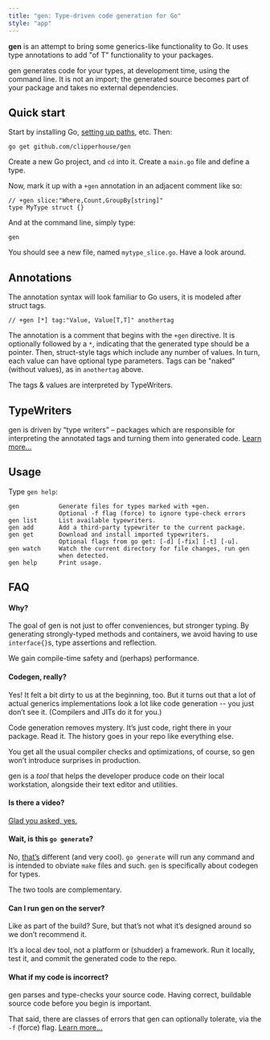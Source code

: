 ```yaml
---
title: "gen: Type-driven code generation for Go"
style: "app"
---
```


**gen** is an attempt to bring some generics-like functionality to Go. It uses type annotations to add "of T" functionality to your packages.

gen generates code for your types, at development time, using the command line. It is not an import; the generated source becomes part of your package and takes no external dependencies.

## Quick start

Start by installing Go, [setting up paths](http://golang.org/doc/code.html), etc. Then:

	go get github.com/clipperhouse/gen

Create a new Go project, and `cd` into it. Create a `main.go` file and define a type.

Now, mark it up with a `+gen` annotation in an adjacent comment like so:

	// +gen slice:"Where,Count,GroupBy[string]"
	type MyType struct {}

And at the command line, simply type:

	gen

You should see a new file, named `mytype_slice.go`. Have a look around.

## Annotations

The annotation syntax will look familiar to Go users, it is modeled after struct tags.

	// +gen [*] tag:"Value, Value[T,T]" anothertag

The annotation is a comment that begins with the `+gen` directive. It is optionally followed by a `*`, indicating that the generated type should be a pointer. Then, struct-style tags which include any number of values. In turn, each value can have optional type parameters. Tags can be "naked" (without values), as in `anothertag` above.

The tags & values are interpreted by TypeWriters.

## TypeWriters

gen is driven by “type writers” – packages which are responsible for interpreting the annotated tags and turning them into generated code. [Learn more...](/gen/typewriters/)

## Usage

Type `gen help`:

	gen           Generate files for types marked with +gen.
	              Optional -f flag (force) to ignore type-check errors
	gen list      List available typewriters.
	gen add       Add a third-party typewriter to the current package.
	gen get       Download and install imported typewriters. 
	              Optional flags from go get: [-d] [-fix] [-t] [-u].
	gen watch     Watch the current directory for file changes, run gen
	              when detected. 
	gen help      Print usage.

## FAQ

#### Why?

The goal of gen is not just to offer conveniences, but stronger typing. By generating strongly-typed methods and containers, we avoid having to use `interface{}`s, type assertions and reflection.

We gain compile-time safety and (perhaps) performance.

#### Codegen, really?

Yes! It felt a bit dirty to us at the beginning, too. But it turns out that a lot of actual generics implementations look a lot like code generation -- you just don’t see it. (Compilers and JITs do it for you.)

Code generation removes mystery. It’s just code, right there in your package. Read it. The history goes in your repo like everything else.

You get all the usual compiler checks and optimizations, of course, so gen won’t introduce surprises in production.

gen is a *tool* that helps the developer produce code on their local workstation, alongside their text editor and utilities.

#### Is there a video?

[Glad you asked, yes.](https://www.youtube.com/watch?v=KY8OXFi3CDU)

#### Wait, is this `go generate`?

No, [that’s](https://docs.google.com/document/d/1V03LUfjSADDooDMhe-_K59EgpTEm3V8uvQRuNMAEnjg/edit) different (and very cool). `go generate` will run any command and is intended to obviate `make` files and such. `gen` is specifically about codegen for types.

The two tools are complementary.

#### Can I run gen on the server?

Like as part of the build? Sure, but that’s not what it’s designed around so we don’t recommend it.

It’s a local dev tool, not a platform or (shudder) a framework. Run it locally, test it, and commit the generated code to the repo.

#### What if my code is incorrect?

gen parses and type-checks your source code. Having correct, buildable source code before you begin is important.

That said, there are classes of errors that gen can optionally tolerate, via the `-f` (force) flag. [Learn more...](/gen/force/)

